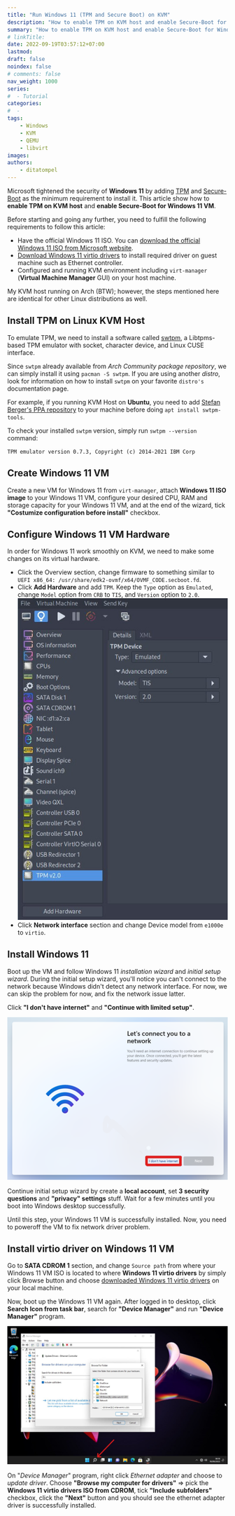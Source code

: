 ```yaml
---
title: "Run Windows 11 (TPM and Secure Boot) on KVM"
description: "How to enable TPM on KVM host and enable Secure-Boot for Windows 11 VM."
summary: "How to enable TPM on KVM host and enable Secure-Boot for Windows 11 VM."
# linkTitle:
date: 2022-09-19T03:57:12+07:00
lastmod:
draft: false
noindex: false
# comments: false
nav_weight: 1000
series:
#  - Tutorial
categories:
#  -
tags:
    - Windows
    - KVM
    - QEMU
    - libvirt
images:
authors:
    - ditatompel
---
```


Microsoft tightened the security of **Windows 11** by adding [TPM](https://support.microsoft.com/en-us/topic/what-is-tpm-705f241d-025d-4470-80c5-4feeb24fa1ee) and [Secure-Boot](https://support.microsoft.com/en-us/windows/windows-11-and-secure-boot-a8ff1202-c0d9-42f5-940f-843abef64fad) as the minimum requirement to install it. This article show how to **enable TPM on KVM host** and **enable Secure-Boot for Windows 11 VM**.

Before starting and going any further, you need to fulfill the following requirements to follow this article:

-   Have the official Windows 11 ISO. You can [download the official Windows 11 ISO from Microsoft website](https://www.microsoft.com/en-gb/software-download/windows11).
-   [Download Windows 11 virtio drivers](https://fedorapeople.org/groups/virt/virtio-win/direct-downloads/stable-virtio/virtio-win.iso) to install required driver on guest machine such as Ethernet controller.
-   Configured and running KVM environment including `virt-manager` (**Virtual Machine Manager** GUI) on your host machine.

My KVM host running on Arch (BTW); however, the steps mentioned here are identical for other Linux distributions as well.

## Install TPM on Linux KVM Host

To emulate TPM, we need to install a software called [swtpm](https://github.com/stefanberger/swtpm), a Libtpms-based TPM emulator with socket, character device, and Linux CUSE interface.

Since `swtpm` already available from _Arch Community package repository_, we can simply install it using `pacman -S swtpm`. If you are using another _distro_, look for information on how to install `swtpm` on your favorite `distro's` documentation page.

For example, if you running KVM Host on **Ubuntu**, you need to add [Stefan Berger's PPA repository](https://launchpad.net/~stefanberger/+archive/ubuntu/swtpm) to your machine before doing `apt install swtpm-tools`.

To check your installed `swtpm` version, simply run `swtpm --version` command:

```plain
TPM emulator version 0.7.3, Copyright (c) 2014-2021 IBM Corp
```

## Create Windows 11 VM

Create a new VM for Windows 11 from `virt-manager`, attach **Windows 11 ISO image** to your Windows 11 VM, configure your desired CPU, RAM and storage capacity for your Windows 11 VM, and at the end of the wizard, tick **"Costumize configuration before install"** checkbox.

## Configure Windows 11 VM Hardware

In order for Windows 11 work smoothly on KVM, we need to make some changes on its virtual hardware.

-   Click the Overview section, change firmware to something similar to `UEFI x86_64: /usr/share/edk2-ovmf/x64/OVMF_CODE.secboot.fd`.
-   Click **Add Hardware** and add `TPM`. Keep the `Type` option as `Emulated`, change `Model` option from `CRB` to `TIS`, and `Version` option to `2.0`.  
    ![KVM Windows 11 TPM](kvm-win11-01-tpm.jpg#center)
-   Click **Network interface** section and change Device model from `e1000e` to `virtio`.

## Install Windows 11

Boot up the VM and follow Windows 11 _installation wizard_ and _initial setup wizard_. During the initial setup wizard, you'll notice you can't connect to the network because Windows didn't detect any network interface. For now, we can skip the problem for now, and fix the network issue latter.

Click **"I don't have internet"** and **"Continue with limited setup"**.

![KVM Windows 11 No Network](kvm-win11-02-no-network-iface.png#center)

Continue initial setup wizard by create a **local account**, set **3 security questions** and **"privacy" settings** stuff. Wait for a few minutes until you boot into Windows desktop successfully.

Until this step, your Windows 11 VM is successfully installed. Now, you need to poweroff the VM to fix network driver problem.

## Install virtio driver on Windows 11 VM

Go to **SATA CDROM 1** section, and change `Source path` from where your Windows 11 VM ISO is located to where **Windows 11 virtio drivers** by simply click Browse button and choose [downloaded Windows 11 virtio drivers](https://fedorapeople.org/groups/virt/virtio-win/direct-downloads/stable-virtio/virtio-win.iso) on your local machine.

Now, boot up the Windows 11 VM again. After logged in to desktop, click **Search Icon from task bar**, search for **"Device Manager"** and run **"Device Manager"** program.

![Windows 11 Virtio Driver](kvm-win11-03-virtio-driver.jpg#center)

On "_Device Manager_" program, right click _Ethernet adapter_ and choose to _update driver_. Choose **"Browse my computer for drivers"** => pick the **Windows 11 virtio drivers ISO from CDROM**, tick **"Include subfolders"** checkbox, click the **"Next"** button and you should see the ethernet adapter driver is successfully installed.

